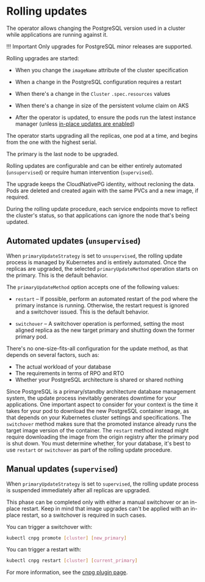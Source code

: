 # Rolling updates

The operator allows changing the PostgreSQL version used in a cluster while
applications are running against it.

!!! Important
    Only upgrades for PostgreSQL minor releases are supported.

Rolling upgrades are started:

- When you change the `imageName` attribute of the cluster specification

- When a change in the PostgreSQL configuration requires a restart

- When there's a change in the `Cluster` `.spec.resources` values

- When there's a change in size of the persistent volume claim on AKS

- After the operator is updated, to ensure the pods run the latest instance
  manager (unless [in-place updates are enabled](installation_upgrade.md#in-place-updates-of-the-instance-manager))

The operator starts upgrading all the replicas, one pod at a time, and begins
from the one with the highest serial.

The primary is the last node to be upgraded.

Rolling updates are configurable and can be either entirely automated
(`unsupervised`) or require human intervention (`supervised`).

The upgrade keeps the CloudNativePG identity, without recloning the
data. Pods are deleted and created again with the same PVCs and a new
image, if required.

During the rolling update procedure, each service endpoints move to reflect the
cluster's status, so that applications can ignore the node that's being
updated.

## Automated updates (`unsupervised`)

When `primaryUpdateStrategy` is set to `unsupervised`, the rolling update
process is managed by Kubernetes and is entirely automated. Once the replicas
are upgraded, the selected `primaryUpdateMethod` operation starts
on the primary. This is the default behavior.

The `primaryUpdateMethod` option accepts one of the following values:

- `restart` – If possible, perform an automated restart of the pod where the
  primary instance is running. Otherwise, the restart request is ignored and a
  switchover issued. This is the default behavior.

- `switchover` – A switchover operation is performed, setting the
  most aligned replica as the new target primary and shutting down the former
  primary pod.

There's no one-size-fits-all configuration for the update method, as that
depends on several factors, such as:

- The actual workload of your database
- The requirements in terms of RPO and RTO 
- Whether your PostgreSQL architecture is
  shared or shared nothing

Since PostgreSQL is a primary/standby architecture database management
system, the update process inevitably generates downtime for your
applications. One important aspect to consider for your context is the time it
takes for your pod to download the new PostgreSQL container image, as that
depends on your Kubernetes cluster settings and specifications. The
`switchover` method makes sure that the promoted instance already runs the
target image version of the container. The `restart` method instead might require
downloading the image from the origin registry after the primary pod is
shut down. You must determine whether, for your database, it's best
to use `restart` or `switchover` as part of the rolling update procedure.

## Manual updates (`supervised`)

When `primaryUpdateStrategy` is set to `supervised`, the rolling update process
is suspended immediately after all replicas are upgraded.

This phase can be completed only with either a manual switchover or an in-place
restart. Keep in mind that image upgrades can't be applied with an in-place restart, 
so a switchover is required in such cases.

You can trigger a switchover with:

```bash
kubectl cnpg promote [cluster] [new_primary]
```

You can trigger a restart with:

```bash
kubectl cnpg restart [cluster] [current_primary]
```

For more information, see the [cnpg plugin page](kubectl-plugin.md).
